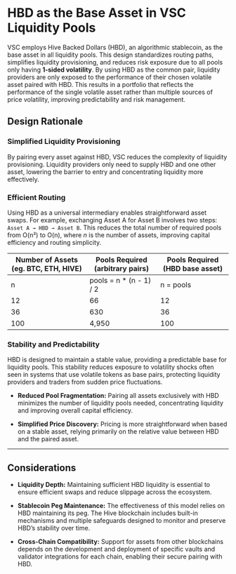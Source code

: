 # HBD as the Base Asset in VSC Liquidity Pools


VSC employs Hive Backed Dollars (HBD), an algorithmic stablecoin, as the base asset in all liquidity pools. This design standardizes routing paths, simplifies liquidity provisioning, and reduces risk exposure due to all pools only having **1-sided volatility**. By using HBD as the common pair, liquidity providers are only exposed to the performance of their chosen volatile asset paired with HBD. This results in a portfolio that reflects the performance of the single volatile asset rather than multiple sources of price volatility, improving predictability and risk management.

## Design Rationale

### Simplified Liquidity Provisioning

By pairing every asset against HBD, VSC reduces the complexity of liquidity provisioning. Liquidity providers only need to supply HBD and one other asset, lowering the barrier to entry and concentrating liquidity more effectively.

### Efficient Routing

Using HBD as a universal intermediary enables straightforward asset swaps. For example, exchanging Asset A for Asset B involves two steps: 
`Asset A → HBD → Asset B`. This reduces the total number of required pools from O(n²) to O(n), where *n* is the number of assets, improving capital efficiency and routing simplicity.

| Number of Assets (eg. BTC, ETH, HIVE) | Pools Required (arbitrary pairs)       | Pools Required (HBD base asset)  |
|---------------------------------------|---------------------------------------|---------------------------------|
| n                                     | pools = n * (n - 1) / 2                       | n  = pools                             |
| 12                                    | 66                                    | 12                              |
| 36                                    | 630                                   | 36                              |
| 100                                   | 4,950                                 | 100                             |


### Stability and Predictability

HBD is designed to maintain a stable value, providing a predictable base for liquidity pools. This stability reduces exposure to volatility shocks often seen in systems that use volatile tokens as base pairs, protecting liquidity providers and traders from sudden price fluctuations.


- **Reduced Pool Fragmentation:** Pairing all assets exclusively with HBD minimizes the number of liquidity pools needed, concentrating liquidity and improving overall capital efficiency.

- **Simplified Price Discovery:** Pricing is more straightforward when based on a stable asset, relying primarily on the relative value between HBD and the paired asset.

---

## Considerations

- **Liquidity Depth:** Maintaining sufficient HBD liquidity is essential to ensure efficient swaps and reduce slippage across the ecosystem.

- **Stablecoin Peg Maintenance:** The effectiveness of this model relies on HBD maintaining its peg. The Hive blockchain includes built-in mechanisms and multiple safeguards designed to monitor and preserve HBD’s stability over time.

- **Cross-Chain Compatibility:** Support for assets from other blockchains depends on the development and deployment of specific vaults and validator integrations for each chain, enabling their secure pairing with HBD.




